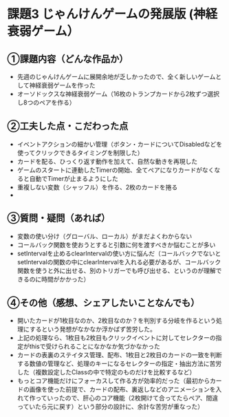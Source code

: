 # 課題3 じゃんけんゲームの発展版 (神経衰弱ゲーム）

## ①課題内容（どんな作品か）
- 先週のじゃんけんゲームに展開余地が乏しかったので、全く新しいゲームとして神経衰弱ゲームを作った
- オーソドックスな神経衰弱ゲーム（16枚のトランプカードから2枚ずつ選択し8つのペアを作る）

## ②工夫した点・こだわった点
- イベントアクションの細かい管理（ボタン・カードについてDisabledなどを使ってクリックできるタイミングを制限した）
- カードを配る、ひっくり返す動作を加えて、自然な動きを再現した
- ゲームのスタートに連動したTimerの開始、全てペアになりカードがなくなると自動でTimerが止まるようにした
- 重複しない変数（シャッフル）を作る、2枚のカードを捲る
- 
   
## ③質問・疑問（あれば）
- 変数の使い分け（グローバル、ローカル）がまだよくわからない
- コールバック関数を使おうとすると引数に何を渡すべきか悩むことが多い
- setIntervalを止めるclearIntervalの使い方に悩んだ（コールバックでないとsetIntervalの関数の中にclearIntervalを入れる必要があるが、コールバック関数を使うと外に出せる、別のトリガーでも呼び出せる、というのが理解できるのに時間がかかった）

## ④その他（感想、シェアしたいことなんでも）
- 開いたカードが1枚目なのか、2枚目なのか？を判別する分岐を作るという処理にするという発想がなかなか浮かばず苦労した。
- 上記の処理なら、1枚目も2枚目もクリックイベントに対してセレクターの指定がthisで受けられることになかなか気づかなかった
- カードの表裏のステイタス管理、配布、1枚目と2枚目のカードの一致を判断する数値の管理など、処理のキーになるセレクターの指定・抽出方法に苦労した（複数設定したClassの中で特定のものだけを比較するなど）
- もっとコア機能だけにフォーカスして作る方が効率的だった（最初からカードの画像を使った前提で、カードの配布、裏返しなどのアニメーションを入れて作っていったので、肝心のコア機能（2枚開けて合ってたらペア、間違っていたら元に戻す）という部分の設計に、余計な苦労が重なった）
